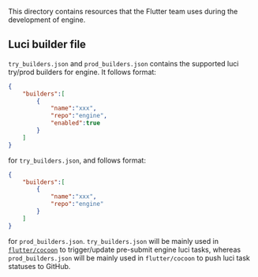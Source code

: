 This directory contains resources that the Flutter team uses during 
the development of engine.

## Luci builder file
`try_builders.json` and `prod_builders.json` contains the 
supported luci try/prod builders for engine. It follows format:
```json
{
    "builders":[
        {
            "name":"xxx",
            "repo":"engine",
            "enabled":true
        }
    ]
}
```
for `try_builders.json`, and follows format:
```json
{
    "builders":[
        {
            "name":"xxx",
            "repo":"engine"
        }
    ]
}
```
for `prod_builders.json`. `try_builders.json` will be mainly used in 
[`flutter/cocoon`](https://github.com/flutter/cocoon) to trigger/update pre-submit
engine luci tasks, whereas `prod_builders.json` will be mainly used in `flutter/cocoon`
to push luci task statuses to GitHub.